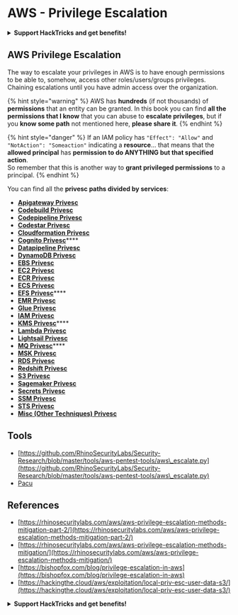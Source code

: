 # AWS - Privilege Escalation

<details>

<summary><strong>Support HackTricks and get benefits!</strong></summary>

* If you want to see your **company advertised in HackTricks** or if you want access to the **latest version of the PEASS or download HackTricks in PDF** Check the [**SUBSCRIPTION PLANS**](https://github.com/sponsors/carlospolop)!
* Get the [**official PEASS & HackTricks swag**](https://peass.creator-spring.com)
* Discover [**The PEASS Family**](https://opensea.io/collection/the-peass-family), our collection of exclusive [**NFTs**](https://opensea.io/collection/the-peass-family)
* **Join the** 💬 [**Discord group**](https://discord.gg/hRep4RUj7f) or the [**telegram group**](https://t.me/peass) or **follow** me on **Twitter** 🐦 [**@carlospolopm**](https://twitter.com/carlospolopm)**.**
* **Share your hacking tricks by submitting PRs to the** [**HackTricks**](https://github.com/carlospolop/hacktricks) and [**HackTricks Cloud**](https://github.com/carlospolop/hacktricks-cloud) github repos.

</details>

## AWS Privilege Escalation

The way to escalate your privileges in AWS is to have enough permissions to be able to, somehow, access other roles/users/groups privileges. Chaining escalations until you have admin access over the organization.

{% hint style="warning" %}
AWS has **hundreds** (if not thousands) of **permissions** that an entity can be granted. In this book you can find **all the permissions that I know** that you can abuse to **escalate privileges**, but if you **know some path** not mentioned here, **please share it**.
{% endhint %}

{% hint style="danger" %}
If an IAM policy has `"Effect": "Allow"` and `"NotAction": "Someaction"` indicating a **resource**... that means that the **allowed principal** has **permission to do ANYTHING but that specified action**.\
So remember that this is another way to **grant privileged permissions** to a principal.
{% endhint %}

You can find all the **privesc paths divided by services**:

* [**Apigateway Privesc**](aws-apigateway-privesc.md)
* [**Codebuild Privesc**](aws-codebuild-privesc.md)
* [**Codepipeline Privesc**](aws-codepipeline-privesc.md)
* [**Codestar Privesc**](aws-codestar-privesc/)
* [**Cloudformation Privesc**](aws-cloudformation-privesc/)
* [**Cognito Privesc**](aws-cognito-privesc.md)****
* [**Datapipeline Privesc**](aws-datapipeline-privesc.md)
* ****[**DynamoDB Privesc**](aws-dynamodb-privesc.md)****
* [**EBS Privesc**](aws-ebs-privesc.md)
* [**EC2 Privesc**](aws-ec2-privesc.md)
* [**ECR Privesc**](aws-ecr-privesc.md)
* [**ECS Privesc**](aws-ecs-privesc.md)
* [**EFS Privesc**](aws-efs-privesc.md)****
* ****[**EMR Privesc**](aws-emr-privesc.md)****
* [**Glue Privesc**](aws-glue-privesc.md)
* [**IAM Privesc**](aws-iam-privesc.md)
* [**KMS Privesc**](aws-kms-privesc.md)****
* [**Lambda Privesc**](aws-lambda-privesc/)
* [**Lightsail Privesc**](aws-lightsail-privesc.md)
* [**MQ Privesc**](aws-mq-privesc.md)****
* ****[**MSK Privesc**](aws-msk-privesc.md)****
* ****[**RDS Privesc**](aws-rds-privesc.md)****
* ****[**Redshift Privesc**](aws-redshift-privesc.md)****
* [**S3 Privesc**](aws-s3-privesc.md)
* [**Sagemaker Privesc**](aws-sagemaker-privesc.md)
* ****[**Secrets Privesc**](aws-secrets-manager-privesc.md)****
* [**SSM Privesc**](aws-ssm-privesc.md)
* [**STS Privesc**](aws-sts-privesc.md)
* [**Misc (Other Techniques) Privesc**](aws-misc-privesc/)

## Tools

* [https://github.com/RhinoSecurityLabs/Security-Research/blob/master/tools/aws-pentest-tools/aws\_escalate.py](https://github.com/RhinoSecurityLabs/Security-Research/blob/master/tools/aws-pentest-tools/aws\_escalate.py)
* [Pacu](https://github.com/RhinoSecurityLabs/pacu)

## References

* [https://rhinosecuritylabs.com/aws/aws-privilege-escalation-methods-mitigation-part-2/](https://rhinosecuritylabs.com/aws/aws-privilege-escalation-methods-mitigation-part-2/)
* [https://rhinosecuritylabs.com/aws/aws-privilege-escalation-methods-mitigation/](https://rhinosecuritylabs.com/aws/aws-privilege-escalation-methods-mitigation/)
* [https://bishopfox.com/blog/privilege-escalation-in-aws](https://bishopfox.com/blog/privilege-escalation-in-aws)
* [https://hackingthe.cloud/aws/exploitation/local-priv-esc-user-data-s3/](https://hackingthe.cloud/aws/exploitation/local-priv-esc-user-data-s3/)

<details>

<summary><strong>Support HackTricks and get benefits!</strong></summary>

* If you want to see your **company advertised in HackTricks** or if you want access to the **latest version of the PEASS or download HackTricks in PDF** Check the [**SUBSCRIPTION PLANS**](https://github.com/sponsors/carlospolop)!
* Get the [**official PEASS & HackTricks swag**](https://peass.creator-spring.com)
* Discover [**The PEASS Family**](https://opensea.io/collection/the-peass-family), our collection of exclusive [**NFTs**](https://opensea.io/collection/the-peass-family)
* **Join the** 💬 [**Discord group**](https://discord.gg/hRep4RUj7f) or the [**telegram group**](https://t.me/peass) or **follow** me on **Twitter** 🐦 [**@carlospolopm**](https://twitter.com/carlospolopm)**.**
* **Share your hacking tricks by submitting PRs to the** [**HackTricks**](https://github.com/carlospolop/hacktricks) and [**HackTricks Cloud**](https://github.com/carlospolop/hacktricks-cloud) github repos.

</details>
